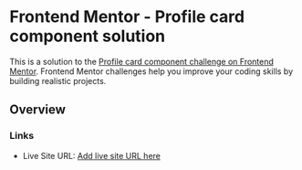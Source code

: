 # Frontend Mentor - Profile card component solution

This is a solution to the [Profile card component challenge on Frontend Mentor](https://www.frontendmentor.io/challenges/profile-card-component-cfArpWshJ). Frontend Mentor challenges help you improve your coding skills by building realistic projects. 

## Overview

### Links

- Live Site URL: [Add live site URL here](https://sharangb.github.io/fmio-profile-card/)
